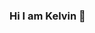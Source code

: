 ### Hi I am Kelvin 👋

<!--
**CodingMwash/CodingMwash** is a ✨ _special_ ✨ repository because its `README.md` (this file) appears on your GitHub profile.

Here are some ideas to get you started:

- 🔭 I’m currently working on ...
- 🌱 I’m currently learning ...
- 👯 I’m looking to collaborate on ...
- 🤔 I’m looking for help with ...
- 💬 Ask me about ...
- 📫 How to reach me: ... mwangik2205@gmail.com
- 😄 Pronouns: ...
- ⚡ Fun fact: ...
-->
